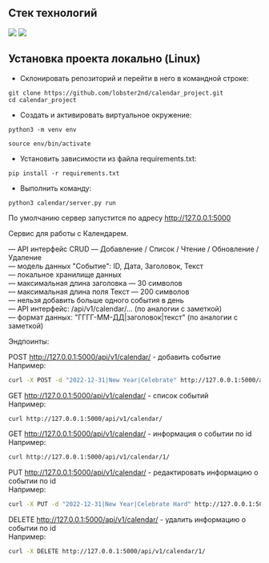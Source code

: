 ## Стек технологий  

<img src="https://img.shields.io/badge/Python - black?style=for-the-badge&logo=Python&logoColor=blue"/> <img src="https://img.shields.io/badge/Flask - black?style=for-the-badge&logo=Flask&logoColor=white"/>  

## Установка проекта локально (Linux)  
+ Склонировать репозиторий и перейти в него в командной строке:  
```
git clone https://github.com/lobster2nd/calendar_project.git
cd calendar_project
```  
+ Cоздать и активировать виртуальное окружение:   
```
python3 -m venv env
```  
```
source env/bin/activate
```  
+ Установить зависимости из файла requirements.txt:  
```
pip install -r requirements.txt
```  
+ Выполнить команду:  
```
python3 calendar/server.py run
```
По умолчанию сервер запустится по адресу http://127.0.0.1:5000  

Сервис для работы с Календарем.  

— API интерфейс CRUD — Добавление / Список / Чтение / Обновление / Удаление  
— модель данных "Событие": ID, Дата, Заголовок, Текст  
— локальное хранилище данных  
— максимальная длина заголовка — 30 символов  
— максимальная длина поля Текст — 200 символов  
— нельзя добавить больше одного события в день  
— API интерфейс: /api/v1/calendar/… (по аналогии с заметкой)  
— формат данных: "ГГГГ-ММ-ДД|заголовок|текст" (по аналогии с заметкой)  

Эндпоинты:  

POST http://127.0.0.1:5000/api/v1/calendar/ - добавить событие  
Например:  
```bash
curl -X POST -d "2022-12-31|New Year|Celebrate" http://127.0.0.1:5000/api/v1/calendar/
```
  
GET http://127.0.0.1:5000/api/v1/calendar/ - список событий  
Например:  
```bash
curl http://127.0.0.1:5000/api/v1/calendar/
```
  
GET http://127.0.0.1:5000/api/v1/calendar/<id> - информация о событии по id  
Например:  
```bash
curl http://127.0.0.1:5000/api/v1/calendar/1/
```
  
PUT http://127.0.0.1:5000/api/v1/calendar/<id> - редактировать информацию о событии по id  
Например:  
```bash
curl -X PUT -d "2022-12-31|New Year|Celebrate Hard" http://127.0.0.1:5000/api/v1/calendar/1/
``` 
  
DELETE http://127.0.0.1:5000/api/v1/calendar/<id> - удалить информацию о событии по id  
Например:  
```bash
curl -X DELETE http://127.0.0.1:5000/api/v1/calendar/1/
```
